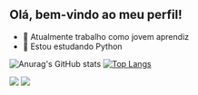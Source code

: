## Olá, bem-vindo ao meu perfil!

- 🔭 Atualmente trabalho como  jovem aprendiz
- 📖 Estou estudando Python



![Anurag's GitHub stats](https://github-readme-stats.vercel.app/api?username=HenriquePedro2110&show_icons=true&theme=radical)
[![Top Langs](https://github-readme-stats.vercel.app/api/top-langs/?username=HenriquePedro2110&layout=compact&theme=radical)](https://github.com/HenriquePedro2110/github-readme-stats)

<div> 
  
  
 <a href="https://discord.com/channels/1077601282400985088/1077601282837201046" target="_blank"><img src="https://img.shields.io/badge/Discord-7289DA?style=for-the-badge&logo=discord&logoColor=white" target="_blank"></a> 
</a>
  <a href="https://www.linkedin.com/in/henrique-pedro-a93772220/" target="_blank"><img src="https://img.shields.io/badge/-LinkedIn-%230077B5?style=for-the-badge&logo=linkedin&logoColor=white" target="_blank"></a> 
  
</div>
